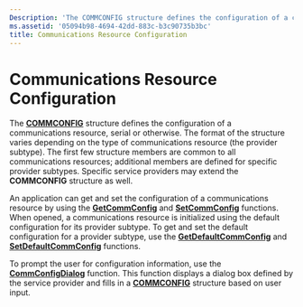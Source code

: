 ```yaml
---
Description: 'The COMMCONFIG structure defines the configuration of a communications resource, serial or otherwise.'
ms.assetid: '05094b98-4694-42dd-883c-b3c90735b3bc'
title: Communications Resource Configuration
---
```


# Communications Resource Configuration

The [**COMMCONFIG**](commconfig-str.md) structure defines the configuration of a communications resource, serial or otherwise. The format of the structure varies depending on the type of communications resource (the provider subtype). The first few structure members are common to all communications resources; additional members are defined for specific provider subtypes. Specific service providers may extend the **COMMCONFIG** structure as well.

An application can get and set the configuration of a communications resource by using the [**GetCommConfig**](getcommconfig.md) and [**SetCommConfig**](setcommconfig.md) functions. When opened, a communications resource is initialized using the default configuration for its provider subtype. To get and set the default configuration for a provider subtype, use the [**GetDefaultCommConfig**](getdefaultcommconfig.md) and [**SetDefaultCommConfig**](setdefaultcommconfig.md) functions.

To prompt the user for configuration information, use the [**CommConfigDialog**](commconfigdialog.md) function. This function displays a dialog box defined by the service provider and fills in a [**COMMCONFIG**](commconfig-str.md) structure based on user input.

 

 



